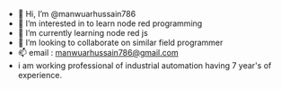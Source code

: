 - 👋 Hi, I’m @manwuarhussain786
- 👀 I’m interested in to learn node red programming 
- 🌱 I’m currently learning node red js 
- 💞️ I’m looking to collaborate on similar field programmer 
- 📫 email : manwuarhussain786@gmail.com
- i am working professional of industrial automation having 7 year's of experience. 
<!---
manwuarhussain786/manwuarhussain786 is a ✨ special ✨ repository because its `README.md` (this file) appears on your GitHub profile.
You can click the Preview link to take a look at your changes.
--->
